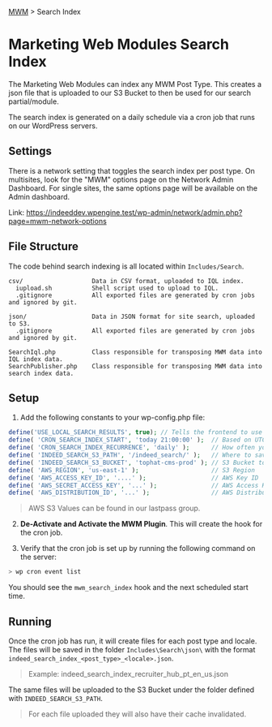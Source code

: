 [MWM](README.md) > Search Index

# Marketing Web Modules Search Index

The Marketing Web Modules can index any MWM Post Type. This creates a json file 
that is uploaded to our S3 Bucket to then be used for our search partial/module.

The search index is generated on a daily schedule via a cron job that runs on
our WordPress servers.

## Settings

There is a network setting that toggles the search index per post type.
On multisites, look for the "MWM" options page on the Network Admin Dashboard. For single sites, the same options page will be available on the Admin dashboard.

Link: https://indeeddev.wpengine.test/wp-admin/network/admin.php?page=mwm-network-options 

## File Structure

The code behind search indexing is all located within `Includes/Search`.

```text
csv/                   Data in CSV format, uploaded to IQL index.
  iupload.sh           Shell script used to upload to IQL.
  .gitignore           All exported files are generated by cron jobs and ignored by git.

json/                  Data in JSON format for site search, uploaded to S3.
  .gitignore           All exported files are generated by cron jobs and ignored by git.

SearchIql.php          Class responsible for transposing MWM data into IQL index data.
SearchPublisher.php    Class responsible for transposing MWM data into search index data.

```

## Setup

1. Add the following constants to your wp-config.php file:
```php
define('USE_LOCAL_SEARCH_RESULTS', true); // Tells the frontend to use generated local JSON files instead of S3
define( 'CRON_SEARCH_INDEX_START', 'today 21:00:00' );  // Based on UTC Time
define( 'CRON_SEARCH_INDEX_RECURRENCE', 'daily' );      // How often you wish to run
define( 'INDEED_SEARCH_S3_PATH', '/indeed_search/' );   // Where to save the files in the S3 Bucket
define( 'INDEED_SEARCH_S3_BUCKET', 'tophat-cms-prod' ); // S3 Bucket to use
define( 'AWS_REGION', 'us-east-1' );                    // S3 Region
define( 'AWS_ACCESS_KEY_ID', '....' );                  // AWS Key ID
define( 'AWS_SECRET_ACCESS_KEY', '...' );               // AWS Access Key
define( 'AWS_DISTRIBUTION_ID', '...' );                 // AWS Distribution ID
```
> AWS S3 Values can be found in our lastpass group.

2. **De-Activate and Activate the MWM Plugin**.  This will create the hook for the cron job.

3. Verify that the cron job is set up by running the following command on the server:
```bash
> wp cron event list
```
You should see the `mwm_search_index` hook and the next scheduled start time.

## Running

Once the cron job has run, it will create files for each post type and locale.  The files will
be saved in the folder `Includes\Search\json\` with the format `indeed_search_index_<post_type>_<locale>.json`.
> Example: indeed_search_index_recruiter_hub_pt_en_us.json

The same files will be uploaded to the S3 Bucket under the folder defined with `INDEED_SEARCH_S3_PATH`.  

> For each file uploaded they will also have their cache invalidated.
